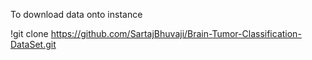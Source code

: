 To download data onto instance

!git clone https://github.com/SartajBhuvaji/Brain-Tumor-Classification-DataSet.git
